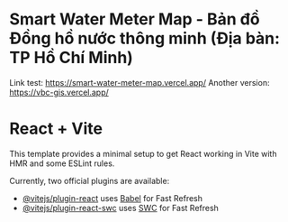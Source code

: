# Smart Water Meter Map - Bản đồ Đồng hồ nước thông minh (Địa bàn: TP Hồ Chí Minh)
Link test: https://smart-water-meter-map.vercel.app/
Another version: https://vbc-gis.vercel.app/


# React + Vite

This template provides a minimal setup to get React working in Vite with HMR and some ESLint rules.

Currently, two official plugins are available:

- [@vitejs/plugin-react](https://github.com/vitejs/vite-plugin-react/blob/main/packages/plugin-react/README.md) uses [Babel](https://babeljs.io/) for Fast Refresh
- [@vitejs/plugin-react-swc](https://github.com/vitejs/vite-plugin-react-swc) uses [SWC](https://swc.rs/) for Fast Refresh
